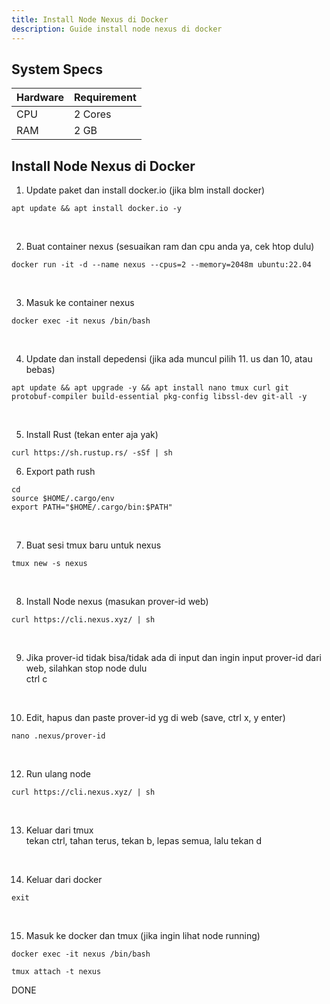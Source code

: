 ```yaml
---
title: Install Node Nexus di Docker
description: Guide install node nexus di docker
---
```


## System Specs
| Hardware  |	Requirement |
|-----------|---------------|
| CPU	    | 2 Cores       |
| RAM	    | 2 GB          |

## Install Node Nexus di Docker

1. Update paket dan install docker.io (jika blm install docker)

```
apt update && apt install docker.io -y
```
</br>

2. Buat container nexus (sesuaikan ram dan cpu anda ya, cek htop dulu)

```
docker run -it -d --name nexus --cpus=2 --memory=2048m ubuntu:22.04
```
</br>

3. Masuk ke container nexus

```
docker exec -it nexus /bin/bash
```
</br>

4. Update dan install depedensi (jika ada muncul pilih 11. us dan 10, atau bebas)

```
apt update && apt upgrade -y && apt install nano tmux curl git protobuf-compiler build-essential pkg-config libssl-dev git-all -y
```
</br>

5. Install Rust (tekan enter aja yak)
```
curl https://sh.rustup.rs/ -sSf | sh
```

6. Export path rush

```
cd
source $HOME/.cargo/env
export PATH="$HOME/.cargo/bin:$PATH"
```
</br>

7. Buat sesi tmux baru untuk nexus

```
tmux new -s nexus
```
</br>

8. Install Node nexus (masukan prover-id web)

```
curl https://cli.nexus.xyz/ | sh
```
</br>

9. Jika prover-id tidak bisa/tidak ada di input dan ingin input prover-id dari web, silahkan stop node dulu  
   ctrl c
</br>

10. Edit, hapus dan paste prover-id yg di web (save, ctrl x, y enter)

```
nano .nexus/prover-id
```
</br>

12. Run ulang node

```
curl https://cli.nexus.xyz/ | sh
```
</br>

13. Keluar dari tmux  
    tekan ctrl, tahan terus, tekan b, lepas semua, lalu tekan d
</br>

14. Keluar dari docker

```
exit
```
</br>

15. Masuk ke docker dan tmux (jika ingin lihat node running)

```
docker exec -it nexus /bin/bash
```

```
tmux attach -t nexus
```

DONE